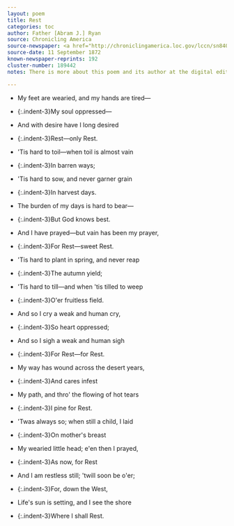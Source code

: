 ```yaml
---
layout: poem
title: Rest
categories: toc
author: Father [Abram J.] Ryan
source: Chronicling America
source-newspaper: <a href="http://chroniclingamerica.loc.gov/lccn/sn84026994/1872-09-11/ed-1/seq-3/print/image_600x600_from_75%2C263_to_939%2C1939/" target="_blank"><em>The Charleston Daily News</em></a> (Charlestown, South Carolina)
source-date: 11 September 1872
known-newspaper-reprints: 192
cluster-number: 189442
notes: There is more about this poem and its author at the digital editing <a href="http://scalar.usc.edu/works/prudence-persons-scrapbook/annotation-364" target="_blank">of Prudence Person's Scrapbook</a> compiled by Ashley Reed's students at UNC.

---
```


- My feet are wearied, and my hands are tired—
- {:.indent-3}My soul oppressed—
- And with desire have I long desired
- {:.indent-3}Rest—only Rest.


- 'Tis hard to toil—when toil is almost vain
- {:.indent-3}In barren ways;
- 'Tis hard to sow, and never garner grain
- {:.indent-3}In harvest days.


- The burden of my days is hard to bear—
- {:.indent-3}But God knows best.
- And I have prayed—but vain has been my prayer,
- {:.indent-3}For Rest—sweet Rest.


- 'Tis hard to plant in spring, and never reap
- {:.indent-3}The autumn yield;
- 'Tis hard to till—and when 'tis tilled to weep
- {:.indent-3}O'er fruitless field.


- And so I cry a weak and human cry,
- {:.indent-3}So heart oppressed;
- And so I sigh a weak and human sigh
- {:.indent-3}For Rest—for Rest.


- My way has wound across the desert years,
- {:.indent-3}And cares infest
- My path, and thro' the flowing of hot tears
- {:.indent-3}I pine for Rest.


- 'Twas always so; when still a child, I laid
- {:.indent-3}On mother's breast
- My wearied little head; e'en then I prayed,
- {:.indent-3}As now, for Rest


- And I am restless still; 'twill soon be o'er;
- {:.indent-3}For, down the West,
- Life's sun is setting, and I see the shore
- {:.indent-3}Where I shall Rest.
<br>

